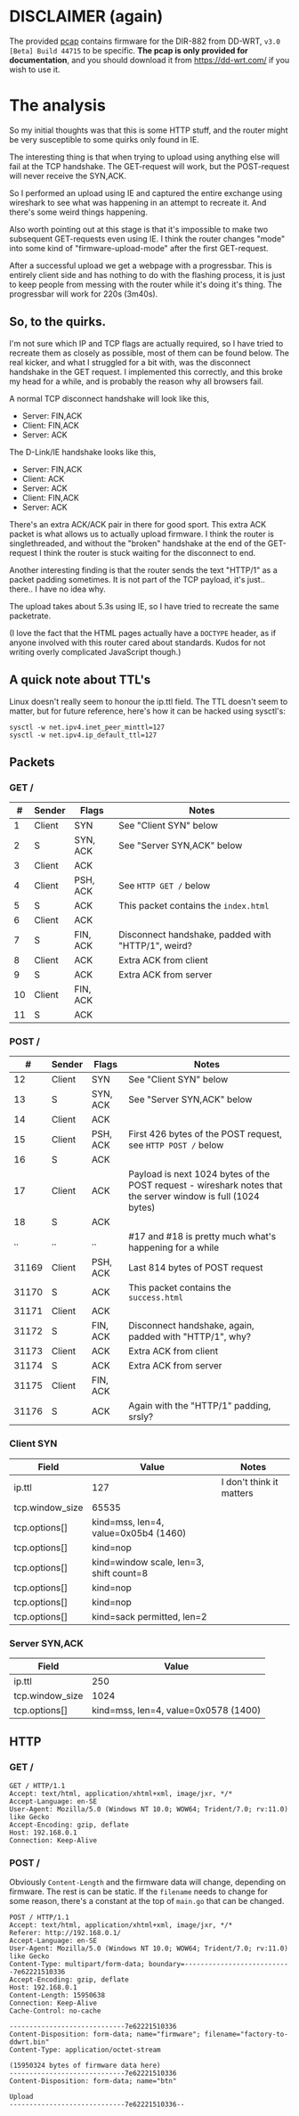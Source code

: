 # DISCLAIMER (again)
The provided [pcap](router.pcap) contains firmware for the DIR-882 from DD-WRT, `v3.0 [Beta] Build 44715` to be specific. **The pcap is only provided for documentation**, and you should download it from <https://dd-wrt.com/> if you wish to use it.

# The analysis
So my initial thoughts was that this is some HTTP stuff, and the router might be very susceptible to some quirks only found in IE.

The interesting thing is that when trying to upload using anything else will fail at the TCP handshake. The GET-request will work, but the POST-request will never receive the SYN,ACK.

So I performed an upload using IE and captured the entire exchange using wireshark to see what was happening in an attempt to recreate it. And there's some weird things happening.

Also worth pointing out at this stage is that it's impossible to make two subsequent GET-requests even using IE. I think the router changes "mode" into some kind of "firmware-upload-mode" after the first GET-request.

After a successful upload we get a webpage with a progressbar. This is entirely client side and has nothing to do with the flashing process, it is just to keep people from messing with the router while it's doing it's thing. The progressbar will work for 220s (3m40s).

## So, to the quirks.

I'm not sure which IP and TCP flags are actually required, so I have tried to recreate them as closely as possible, most of them can be found below. The real kicker, and what I struggled for a bit with, was the disconnect handshake in the GET request. I implemented this correctly, and this broke my head for a while, and is probably the reason why all browsers fail.

A normal TCP disconnect handshake will look like this,
- Server: FIN,ACK
- Client: FIN,ACK
- Server: ACK

The D-Link/IE handshake looks like this,
- Server: FIN,ACK
- Client: ACK
- Server: ACK
- Client: FIN,ACK
- Server: ACK

There's an extra ACK/ACK pair in there for good sport. This extra ACK packet is what allows us to actually upload firmware. I think the router is singlethreaded, and without the "broken" handshake at the end of the GET-request I think the router is stuck waiting for the disconnect to end.

Another interesting finding is that the router sends the text "HTTP/1" as a packet padding sometimes. It is not part of the TCP payload, it's just.. there.. I have no idea why.

The upload takes about 5.3s using IE, so I have tried to recreate the same packetrate.

(I love the fact that the HTML pages actually have a `DOCTYPE` header, as if anyone involved with this router cared about standards. Kudos for not writing overly complicated JavaScript though.)

## A quick note about TTL's
Linux doesn't really seem to honour the ip.ttl field. The TTL doesn't seem to matter, but for future reference, here's how it can be hacked using sysctl's:
```
sysctl -w net.ipv4.inet_peer_minttl=127
sysctl -w net.ipv4.ip_default_ttl=127
```

## Packets
### GET /
| # | Sender | Flags | Notes |
|-|-|-|-|
1 | Client | SYN | See "Client SYN" below
2 | S | SYN, ACK | See "Server SYN,ACK" below
3 | Client | ACK |
4 | Client | PSH, ACK | See `HTTP GET /` below
5 | S | ACK | This packet contains the `index.html`
6 | Client | ACK | 
7 | S | FIN, ACK | Disconnect handshake, padded with "HTTP/1", weird?
8 | Client | ACK | Extra ACK from client
9 | S | ACK | Extra ACK from server
10 | Client | FIN, ACK |
11 | S | ACK  | 

### POST /
| # | Sender | Flags | Notes |
|-|-|-|-|
12 | Client | SYN | See "Client SYN" below
13 | S | SYN, ACK | See "Server SYN,ACK" below
14 | Client | ACK | 
15 | Client | PSH, ACK | First 426 bytes of the POST request, see `HTTP POST /` below
16 | S | ACK | 
17 | Client | ACK | Payload is next 1024 bytes of the POST request - wireshark notes that the server window is full (1024 bytes)
18 | S | ACK | 
.. | .. | .. | #17 and #18 is pretty much what's happening for a while
31169 | Client | PSH, ACK | Last 814 bytes of POST request
31170 | S | ACK | This packet contains the `success.html`
31171 | Client | ACK | 
31172 | S | FIN, ACK | Disconnect handshake, again, padded with "HTTP/1", why?
31173 | Client | ACK | Extra ACK from client
31174 | S | ACK | Extra ACK from server
31175 | Client | FIN, ACK | 
31176 | S | ACK | Again with the "HTTP/1" padding, srsly?

### Client SYN
| Field | Value | Notes |
|-|-|-|
| ip.ttl | 127 | I don't think it matters
| tcp.window_size | 65535 |
| tcp.options[] | kind=mss, len=4, value=0x05b4 (1460)
| tcp.options[] | kind=nop
| tcp.options[] | kind=window scale, len=3, shift count=8
| tcp.options[] | kind=nop
| tcp.options[] | kind=nop
| tcp.options[] | kind=sack permitted, len=2

### Server SYN,ACK
| Field | Value |
|-|-|
| ip.ttl | 250 |
| tcp.window_size | 1024 |
| tcp.options[] | kind=mss, len=4, value=0x0578 (1400) |

## HTTP
### GET /
```
GET / HTTP/1.1
Accept: text/html, application/xhtml+xml, image/jxr, */*
Accept-Language: en-SE
User-Agent: Mozilla/5.0 (Windows NT 10.0; WOW64; Trident/7.0; rv:11.0) like Gecko
Accept-Encoding: gzip, deflate
Host: 192.168.0.1
Connection: Keep-Alive
```

### POST /
Obviously `Content-Length` and the firmware data will change, depending on firmware. The rest is can be static. If the `filename` needs to change for some reason, there's a constant at the top of `main.go` that can be changed.
```
POST / HTTP/1.1
Accept: text/html, application/xhtml+xml, image/jxr, */*
Referer: http://192.168.0.1/
Accept-Language: en-SE
User-Agent: Mozilla/5.0 (Windows NT 10.0; WOW64; Trident/7.0; rv:11.0) like Gecko
Content-Type: multipart/form-data; boundary=---------------------------7e62221510336
Accept-Encoding: gzip, deflate
Host: 192.168.0.1
Content-Length: 15950638
Connection: Keep-Alive
Cache-Control: no-cache

-----------------------------7e62221510336
Content-Disposition: form-data; name="firmware"; filename="factory-to-ddwrt.bin"
Content-Type: application/octet-stream

(15950324 bytes of firmware data here)
-----------------------------7e62221510336
Content-Disposition: form-data; name="btn"

Upload
-----------------------------7e62221510336--
```
